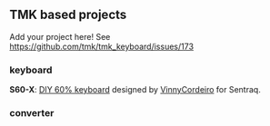 ## TMK based projects
Add your project here!
See https://github.com/tmk/tmk_keyboard/issues/173

### keyboard
**S60-X**: [DIY 60% keyboard](https://www.massdrop.com/buy/sentraq-60-diy-keyboard-kit?mode=guest_open) designed by [VinnyCordeiro](https://github.com/VinnyCordeiro) for Sentraq.


### converter